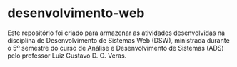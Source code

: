 # desenvolvimento-web
Este repositório foi criado para armazenar as atividades desenvolvidas na disciplina de Desenvolvimento de Sistemas Web (DSW), ministrada durante o 5º semestre do curso de Análise e Desenvolvimento de Sistemas (ADS) pelo professor Luiz Gustavo D. O. Veras.

